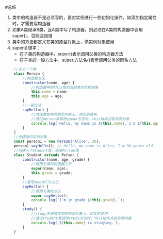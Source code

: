 #总结
1. 类中的构造器不是必须写的，要对实例进行一些初始化操作，如添加指定属性时，才需要写构造器
2. 如果A类继承B类，且A类中写了构造器，则必须在A类的构造器中调用super()，否则会报错
3. 类中的方法都定义在类的原型对象上，供实例对象使用
4. super关键字：
   - 在子类的构造器中，super()表示调用父类的构造器方法
   - 在子类的一般方法中，super.方法名()表示调用父类的同名方法
```JavaScript
    //定义一个类
    class Person {
        //构造器方法
        constructor(name, age) {
            //构造器中的this指向当前类的实例对象
            this.name = name;
            this.age = age;
        }
        //一般方法
        sayHello() {
            //方法放在类的原型对象上，供实例使用
            //通过person类调用speak方法时，this指向当前实例对象
            console.log(`Hello, my name is ${this.name}, I'm ${this.age} years old.`);
        }
    }
    //创建类的实例对象
    const person1 = new Person('Alice', 30);
    person1.sayHello(); // Hello, my name is Alice, I'm 30 years old.
    //创建一个Student类，继承Person类
    class Student extends Person {
        constructor(name, age, grade) {
            //调用父类的构造器方法
            super(name, age);
            this.grade = grade;
        }
        //重写sayHello方法
        sayHello() {
            //调用父类的方法
            super.sayHello();
            console.log(`I'm in grade ${this.grade}.`);
        }
        study() {
            //study方法放在类的原型对象上，供实例使用
            //通过student类调用study方法时，this指向当前实例对象
            console.log(`${this.name} is studying.`);
        }
    }
```